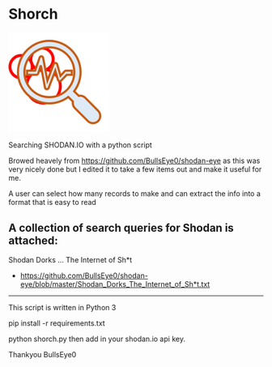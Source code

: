 # Shorch

<img src="shorch.png" alt="SHORCH" width="200"/>

Searching SHODAN.IO with a python script

Browed heavely from https://github.com/BullsEye0/shodan-eye as this was very nicely done but I edited it to take a few items out and make it useful for me.

A user can select how many records to make and can extract the info into a format that is easy to read

## A collection of search queries for Shodan is attached:
Shodan Dorks ... The Internet of Sh*t
* https://github.com/BullsEye0/shodan-eye/blob/master/Shodan_Dorks_The_Internet_of_Sh*t.txt
****

This script is written in Python 3

pip install -r requirements.txt

python shorch.py
then add in your shodan.io api key. 

Thankyou BullsEye0
